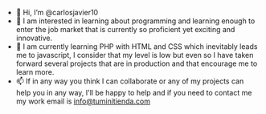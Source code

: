 - 👋 Hi, I’m @carlosjavier10
- 👀 I am interested in learning about programming and learning enough to enter the job market that is currently so proficient yet exciting and innovative.
- 🌱 I am currently learning PHP with HTML and CSS which inevitably leads me to javascript, I consider that my level is low but even so I have taken forward several projects that are in production and that encourage me to learn more.
- 📫 If in any way you think I can collaborate or any of my projects can help you in any way, I'll be happy to help and if you need to contact me my work email is info@tuminitienda.com

<!---
carlosjavier10/carlosjavier10 is a ✨ special ✨ repository because its `README.md` (this file) appears on your GitHub profile.
You can click the Preview link to take a look at your changes.
--->
